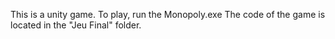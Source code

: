 This is a unity game. To play, run the Monopoly.exe
The code of the game is located in the "Jeu Final" folder.
